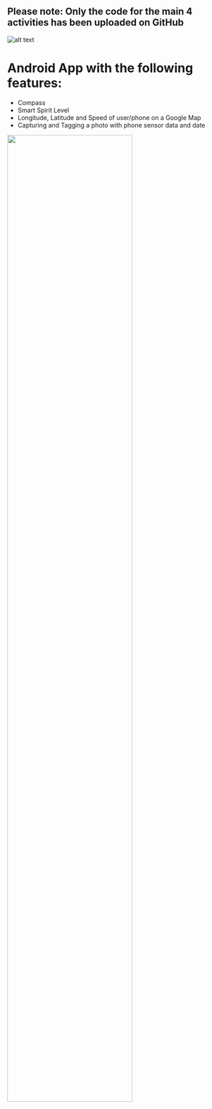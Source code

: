 ## Please note: Only the code for the main 4 activities has been uploaded on GitHub <br/>
![alt text](https://github.com/EvanPl/Compass_Android_App_with_Extra_Functionalities/blob/main/Images/Logo.PNG)
# Android App with the following features:
- Compass
- Smart Spirit Level
- Longitude, Latitude and Speed of user/phone on a Google Map
- Capturing and Tagging a photo with phone sensor data and date

<img src="https://github.com/EvanPl/Compass_Android_App_with_Extra_Functionalities/blob/main/Images/app.png" width=75% height=75%>
